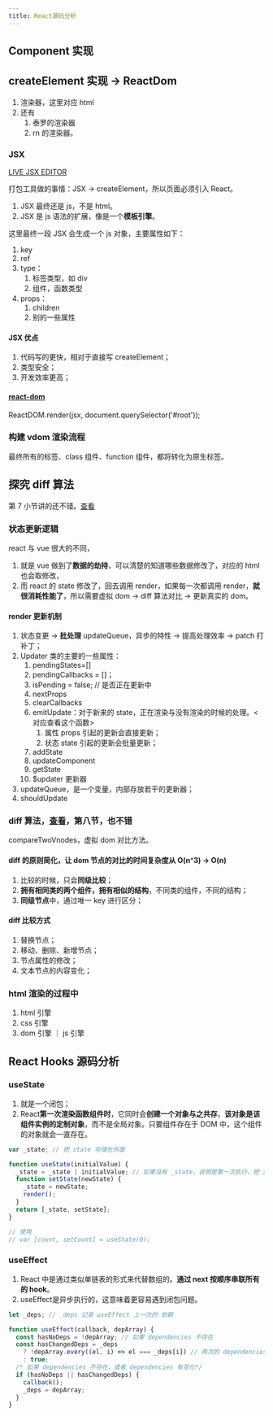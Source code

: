 ```yaml
---
title: React源码分析
---
```


## Component 实现

## createElement 实现 -> ReactDom

1. 渲染器，这里对应 html
2. 还有
   1. 泰罗的渲染器
   2. rn 的渲染器。

### JSX

[LIVE JSX EDITOR](https://react.docschina.org/)

打包工具做的事情：JSX -> createElement，所以页面必须引入 React。

1. JSX 最终还是 js，不是 html。
2. JSX 是 js 语法的扩展，像是一个**模板引擎**。

这里最终一段 JSX 会生成一个 js 对象，主要属性如下：

1. key
2. ref
3. type：
   1. 标签类型，如 div
   2. 组件，函数类型
4. props：
   1. children
   2. 别的一些属性

#### JSX 优点

1. 代码写的更快，相对于直接写 createElement；
2. 类型安全；
3. 开发效率更高；

#### [react-dom](https://reactjs.org/docs/react-dom.html)

ReactDOM.render(jsx, document.querySelector('#root'));

### 构建 vdom 渲染流程

最终所有的标签、class 组件、function 组件，都将转化为原生标签。

## 探究 diff 算法

第 7 小节讲的还不错。[查看](./demo/src/kkreact/Component.js)

### 状态更新逻辑

react 与 vue 很大的不同，

1. 就是 vue 做到了**数据的劫持**，可以清楚的知道哪些数据修改了，对应的 html 也会取修改，
2. 而 react 的 state 修改了，回去调用 render，如果每一次都调用 render，**就很消耗性能了**，所以需要虚拟 dom -> diff 算法对比 -> 更新真实的 dom。

#### render 更新机制

1. 状态变更 -> **批处理** updateQueue，异步的特性 -> 提高处理效率 -> patch 打补丁；
2. Updater 类的主要的一些属性：
   1. pendingStates=[]
   2. pendingCallbacks = []；
   3. isPending = false; // 是否正在更新中
   4. nextProps
   5. clearCallbacks
   6. emitUpdate：对于新来的 state，正在渲染与没有渲染的时候的处理。<对应查看这个函数>
      1. 属性 props 引起的更新会直接更新；
      2. 状态 state 引起的更新会批量更新；
   7. addState
   8. updateComponent
   9. getState
   10. \$updater 更新器
3. updateQueue，是一个变量，内部存放若干的更新器；
4. shouldUpdate

### diff 算法，[查看](./demo/src/kkreact/virtual-dom.js)，第八节，也不错

compareTwoVnodes，虚拟 dom 对比方法。

#### diff 的原则简化，让 dom 节点的对比的时间复杂度从 O(n^3) -> O(n)

1. 比较的时候，只会**同级比较**；
2. **拥有相同类的两个组件，拥有相似的结构**，不同类的组件，不同的结构；
3. **同级节点**中，通过唯一 key 进行区分；

#### diff 比较方式

1. 替换节点；
2. 移动、删除、新增节点；
3. 节点属性的修改；
4. 文本节点的内容变化；

### html 渲染的过程中

1. html 引擎
2. css 引擎
3. dom 引擎 ｜ js 引擎

## React Hooks 源码分析

### useState

1. 就是一个闭包；
2. React**第一次渲染函数组件时**，它同时会**创建一个对象与之共存**，**该对象是该组件实例的定制对象**，而不是全局对象。只要组件存在于 DOM 中，这个组件的对象就会一直存在。

```js
var _state; // 把 state 存储在外面

function useState(initialValue) {
  _state = _state | initialValue; // 如果没有 _state，说明是第一次执行，把 initialValue 复制给它
  function setState(newState) {
    _state = newState;
    render();
  }
  return [_state, setState];
}

// 使用
// var [count, setCount] = useState(0);
```

### useEffect

1. React 中是通过类似单链表的形式来代替数组的。**通过 next 按顺序串联所有的 hook**。
2. useEffect是异步执行的，这意味着更容易遇到闭包问题。

```js
let _deps; // _deps 记录 useEffect 上一次的 依赖

function useEffect(callback, depArray) {
  const hasNoDeps = !depArray; // 如果 dependencies 不存在
  const hasChangedDeps = _deps
    ? !depArray.every((el, i) => el === _deps[i]) // 两次的 dependencies 是否完全相等
    : true;
  /* 如果 dependencies 不存在，或者 dependencies 有变化*/
  if (hasNoDeps || hasChangedDeps) {
    callback();
    _deps = depArray;
  }
}
```
